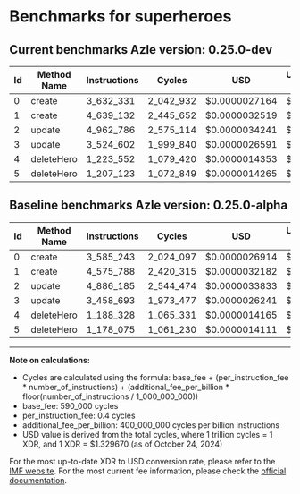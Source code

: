 # Benchmarks for superheroes

## Current benchmarks Azle version: 0.25.0-dev

| Id  | Method Name | Instructions | Cycles    | USD           | USD/Million Calls | Change                           |
| --- | ----------- | ------------ | --------- | ------------- | ----------------- | -------------------------------- |
| 0   | create      | 3_632_331    | 2_042_932 | $0.0000027164 | $2.71             | <font color="red">+47_088</font> |
| 1   | create      | 4_639_132    | 2_445_652 | $0.0000032519 | $3.25             | <font color="red">+63_344</font> |
| 2   | update      | 4_962_786    | 2_575_114 | $0.0000034241 | $3.42             | <font color="red">+76_601</font> |
| 3   | update      | 3_524_602    | 1_999_840 | $0.0000026591 | $2.65             | <font color="red">+65_909</font> |
| 4   | deleteHero  | 1_223_552    | 1_079_420 | $0.0000014353 | $1.43             | <font color="red">+35_224</font> |
| 5   | deleteHero  | 1_207_123    | 1_072_849 | $0.0000014265 | $1.42             | <font color="red">+29_048</font> |

## Baseline benchmarks Azle version: 0.25.0-alpha

| Id  | Method Name | Instructions | Cycles    | USD           | USD/Million Calls |
| --- | ----------- | ------------ | --------- | ------------- | ----------------- |
| 0   | create      | 3_585_243    | 2_024_097 | $0.0000026914 | $2.69             |
| 1   | create      | 4_575_788    | 2_420_315 | $0.0000032182 | $3.21             |
| 2   | update      | 4_886_185    | 2_544_474 | $0.0000033833 | $3.38             |
| 3   | update      | 3_458_693    | 1_973_477 | $0.0000026241 | $2.62             |
| 4   | deleteHero  | 1_188_328    | 1_065_331 | $0.0000014165 | $1.41             |
| 5   | deleteHero  | 1_178_075    | 1_061_230 | $0.0000014111 | $1.41             |

---

**Note on calculations:**

- Cycles are calculated using the formula: base_fee + (per_instruction_fee \* number_of_instructions) + (additional_fee_per_billion \* floor(number_of_instructions / 1_000_000_000))
- base_fee: 590_000 cycles
- per_instruction_fee: 0.4 cycles
- additional_fee_per_billion: 400_000_000 cycles per billion instructions
- USD value is derived from the total cycles, where 1 trillion cycles = 1 XDR, and 1 XDR = $1.329670 (as of October 24, 2024)

For the most up-to-date XDR to USD conversion rate, please refer to the [IMF website](https://www.imf.org/external/np/fin/data/rms_sdrv.aspx).
For the most current fee information, please check the [official documentation](https://internetcomputer.org/docs/current/developer-docs/gas-cost#execution).
